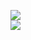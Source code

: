 [![](https://img.shields.io/badge/Made%20With-Github%20Spray-lightgrey.svg?style=for-the-badge&logo=github)](https://github.com/Annihil/github-spray#21988)  
[![](https://i.imgur.com/2DrTn0Z.gif)](https://github.com/Annihil/github-spray)
